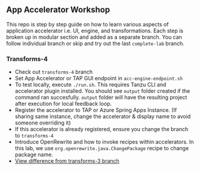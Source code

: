 ## App Accelerator Workshop
This repo is step by step guide on how to learn various aspects of application accelerator i.e. UI, engine, and transformations. Each step is broken up in modular section and added as a separate branch. You can follow individual branch or skip and try out the last `complete-lab` branch.

### Transforms-4
* Check out `transforms-4` branch
* Set App Accelerator or TAP GUI endpoint in `acc-engine-endpoint.sh`
* To test locally, execute `./run.sh`. This requires Tanzu CLI and accelerator plugin installed. You should see `output` folder created if the command ran succesfully. `output` folder will have the resulting project after execution for local feedback loop.
* Register the accelerator to TAP or Azure Spring Apps Instance. (If sharing same instance, change the accelerator & display name to avoid someone overriding it)
* If this accelerator is already registered, ensure you change the branch to `transforms-4`
* Introduce OpenRewrite and how to invoke recipes within accelerators. In this lab, we use `org.openrewrite.java.ChangePackage` recipe to change package name.
* [View difference from transforms-3 branch](https://github.com/dipalpat/app-accelerator-workshop/compare/transforms-3...transforms-4)
